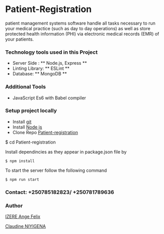 # Patient-Registration

patient management systems software handle all tasks necessary to run your medical practice (such as day to day operations) as well as store protected health information (PHI) via electronic medical records (EMR) of your patients.


### Technology tools used in this Project

* Server Side : ** Node.js, Express **
* Linting Library: ** ESLint **
* Database: ** MongoDB **

### Additional Tools

* JavaScript Es6 with Babel compiler


### Setup project locally

* Install [git](https://git-scm.com/downloads)
* Install [Node js](https://nodejs.org/en/)
* Clone Repo [Patient-registration](https://github.com/Angelus123/)



$ cd Patient-registration

Install dependincies as they appear in package.json file by

```
$ npm install
```
To start the server follow the following command

```
$ npm run start
```


### Contact: +250785182823/ +250781789636
### Author
[IZERE Ange Felix](https://github.com/Angelus123)

[Claudine NIYIGENA](https://github.com/claudinenic)
